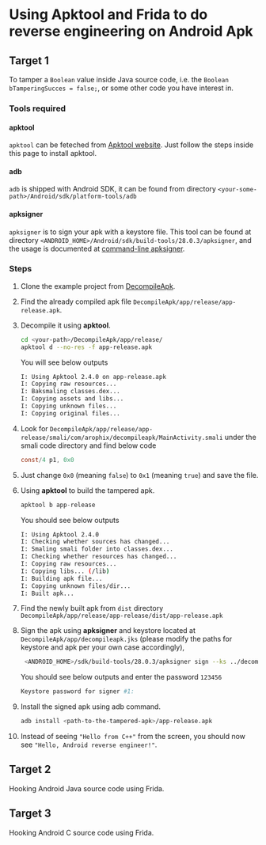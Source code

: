 # Using Apktool and Frida to do reverse engineering on Android Apk

## Target 1

To tamper a `Boolean` value inside Java source code, i.e. the `Boolean bTamperingSucces = false;`, or some other code you have interest in.

### Tools required

#### apktool

 `apktool` can be feteched from [Apktool website](https://ibotpeaches.github.io/Apktool/).  Just follow the steps inside this page to install apktool.

#### adb

`adb` is shipped with Android SDK, it can be found from directory `<your-some-path>/Android/sdk/platform-tools/adb`

#### apksigner

`apksigner` is to sign your apk with a keystore file. This tool can be found at directory `<ANDROID_HOME>/Android/sdk/build-tools/28.0.3/apksigner`, and the usage is documented at [command-line apksigner](https://developer.android.com/studio/command-line/apksigner).

### Steps

1. Clone the example project from [DecompileApk](https://github.com/russell-shizhen/DecompileApk).
2. Find the already compiled apk file `DecompileApk/app/release/app-release.apk`.
3. Decompile it using **apktool**.

    ```bash
    cd <your-path>/DecompileApk/app/release/
    apktool d --no-res -f app-release.apk
    ```

    You will see below outputs

    ```bash
    I: Using Apktool 2.4.0 on app-release.apk
    I: Copying raw resources...
    I: Baksmaling classes.dex...
    I: Copying assets and libs...
    I: Copying unknown files...
    I: Copying original files...
    ```

4. Look for `DecompileApk/app/release/app-release/smali/com/arophix/decompileapk/MainActivity.smali` under the smali code directory and find below code

    ```c
    const/4 p1, 0x0
    ```

5. Just change `0x0` (meaning `false`) to `0x1` (meaning `true`)  and save the file.

6. Using **apktool** to build the tampered apk.

    ```c
    apktool b app-release
    ```

    You should see below outputs

    ```bash
    I: Using Apktool 2.4.0
    I: Checking whether sources has changed...
    I: Smaling smali folder into classes.dex...
    I: Checking whether resources has changed...
    I: Copying raw resources...
    I: Copying libs... (/lib)
    I: Building apk file...
    I: Copying unknown files/dir...
    I: Built apk...
    ```

7. Find the newly built apk from `dist` directory `DecompileApk/app/release/app-release/dist/app-release.apk`

8. Sign the apk using **apksigner** and keystore located at `DecompileApk/app/decompileapk.jks` (please modify the paths for keystore and apk per your own case accordingly),

   ```bash
    <ANDROID_HOME>/sdk/build-tools/28.0.3/apksigner sign --ks ../decompileapk.jks app-release.apk
   ```

   You should see below outputs and enter the password `123456`

   ```bash
   Keystore password for signer #1:
   ```

9. Install the signed apk using adb command.

    ```bash
    adb install <path-to-the-tampered-apk>/app-release.apk
    ```

10. Instead of seeing `"Hello from C++"` from the screen, you should now see `"Hello, Android reverse engineer!"`.

## Target 2

Hooking Android Java source code using Frida.



## Target 3

Hooking Android C source code using Frida.